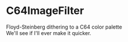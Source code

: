# C64ImageFilter
Floyd-Steinberg dithering to a C64 color palette  
We'll see if I'll ever make it quicker.

